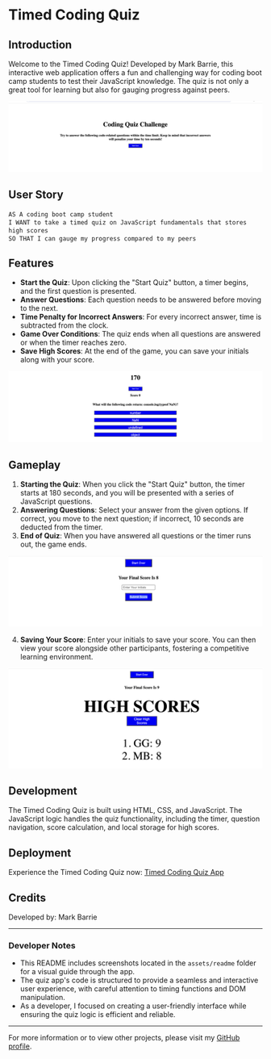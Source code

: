 
# Timed Coding Quiz

## Introduction
Welcome to the Timed Coding Quiz! Developed by Mark Barrie, this interactive web application offers a fun and challenging way for coding boot camp students to test their JavaScript knowledge. The quiz is not only a great tool for learning but also for gauging progress against peers.

![Intro Screen](./assets/readme/IntroScreen.png)

## User Story
```
AS A coding boot camp student
I WANT to take a timed quiz on JavaScript fundamentals that stores high scores
SO THAT I can gauge my progress compared to my peers
```

## Features
- **Start the Quiz**: Upon clicking the "Start Quiz" button, a timer begins, and the first question is presented.
- **Answer Questions**: Each question needs to be answered before moving to the next. 
- **Time Penalty for Incorrect Answers**: For every incorrect answer, time is subtracted from the clock.
- **Game Over Conditions**: The quiz ends when all questions are answered or when the timer reaches zero.
- **Save High Scores**: At the end of the game, you can save your initials along with your score.

![Game Screen](./assets/readme/GameScreen.png)

## Gameplay
1. **Starting the Quiz**: When you click the "Start Quiz" button, the timer starts at 180 seconds, and you will be presented with a series of JavaScript questions.
2. **Answering Questions**: Select your answer from the given options. If correct, you move to the next question; if incorrect, 10 seconds are deducted from the timer.
3. **End of Quiz**: When you have answered all questions or the timer runs out, the game ends.

![Finish Game](./assets/readme/FinishGame.png)

4. **Saving Your Score**: Enter your initials to save your score. You can then view your score alongside other participants, fostering a competitive learning environment.

![High Scores](./assets/readme/HighScores.png)

## Development
The Timed Coding Quiz is built using HTML, CSS, and JavaScript. The JavaScript logic handles the quiz functionality, including the timer, question navigation, score calculation, and local storage for high scores.

## Deployment
Experience the Timed Coding Quiz now: [Timed Coding Quiz App](https://mbarrie1979.github.io/Timed_Coding_Quiz/)

## Credits
Developed by: Mark Barrie

---

### Developer Notes
- This README includes screenshots located in the `assets/readme` folder for a visual guide through the app.
- The quiz app's code is structured to provide a seamless and interactive user experience, with careful attention to timing functions and DOM manipulation.
- As a developer, I focused on creating a user-friendly interface while ensuring the quiz logic is efficient and reliable.

---

For more information or to view other projects, please visit my [GitHub profile](https://github.com/mbarrie1979).
